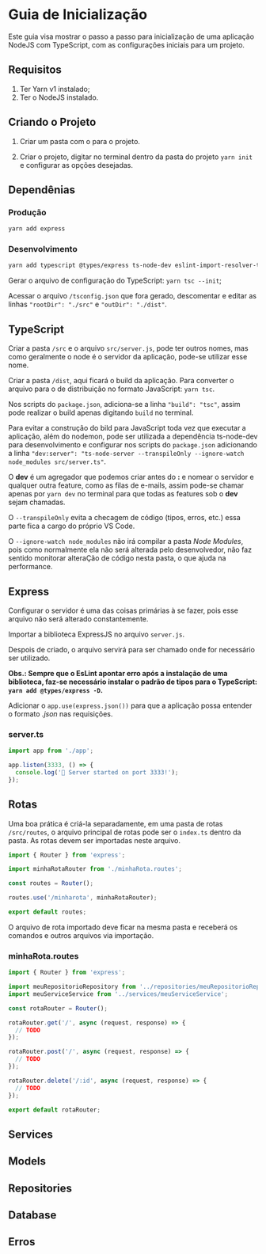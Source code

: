# Guia de Inicialização

Este guia visa mostrar o passo a passo para inicialização de uma aplicação NodeJS com TypeScript, com as configurações iniciais para um projeto.

## Requisitos

1. Ter Yarn v1 instalado;
2. Ter o NodeJS instalado.

## Criando o Projeto

1. Criar um pasta com o para o projeto.

2. Criar o projeto, digitar no terminal dentro da pasta do projeto `yarn init` e configurar as opções desejadas.

## Dependênias

### Produção

```zsh
yarn add express
```

### Desenvolvimento

```zsh
yarn add typescript @types/express ts-node-dev eslint-import-resolver-typescript -D
```

Gerar o arquivo de configuração do TypeScript: `yarn tsc --init`;

Acessar o arquivo `/tsconfig.json` que fora gerado, descomentar e editar as linhas `"rootDir": "./src"` e `"outDir": "./dist"`.

## TypeScript

Criar a pasta `/src` e o arquivo `src/server.js`, pode ter outros nomes, mas como geralmente o node é o servidor da aplicação, pode-se utilizar esse nome.

Criar a pasta `/dist`, aqui ficará o build da aplicação. Para converter o arquivo para o de distribuição no formato JavaScript: `yarn tsc`.

Nos scripts do `package.json`, adiciona-se a linha `"build": "tsc"`, assim pode realizar o build apenas digitando `build` no terminal.

Para evitar a construção do bild para JavaScript toda vez que executar a aplicação, além do nodemon, pode ser utilizada a dependência ts-node-dev para desenvolvimento e configurar nos scripts do `package.json` adicionando a linha `"dev:server": "ts-node-server --transpileOnly --ignore-watch node_modules src/server.ts"`.

O **dev** é um agregador que podemos criar antes do **:** e nomear o servidor e qualquer outra feature, como as filas de e-mails, assim pode-se chamar apenas por `yarn dev` no terminal para que todas as features sob o **dev** sejam chamadas.

O `--transpileOnly` evita a checagem de código (tipos, erros, etc.) essa parte fica a cargo do próprio VS Code.

O `--ignore-watch node_modules` não irá compilar a pasta _Node Modules_, pois como normalmente ela não será alterada pelo desenvolvedor, não faz sentido monitorar alteraÇão de código nesta pasta, o que ajuda na performance.

## Express

Configurar o servidor é uma das coisas primárias à se fazer, pois esse arquivo não será alterado constantemente.

Importar a biblioteca ExpressJS no arquivo `server.js`.

Despois de criado, o arquivo servirá para ser chamado onde for necessário ser utilizado.

**Obs.: Sempre que o EsLint apontar erro após a instalação de uma biblioteca, faz-se necessário instalar o padrão de tipos para o TypeScript: `yarn add @types/express -D`.**

Adicionar o `app.use(express.json())` para que a aplicação possa entender o formato _.json_ nas requisições.

### server.ts

```typescript
import app from './app';

app.listen(3333, () => {
  console.log('🚀 Server started on port 3333!');
});
```

## Rotas

Uma boa prática é criá-la separadamente, em uma pasta de rotas `/src/routes`, o arquivo principal de rotas pode ser o `index.ts` dentro da pasta. As rotas devem ser importadas neste arquivo.

```typescript
import { Router } from 'express';

import minhaRotaRouter from './minhaRota.routes';

const routes = Router();

routes.use('/minharota', minhaRotaRouter);

export default routes;
```

O arquivo de rota importado deve ficar na mesma pasta e receberá os comandos e outros arquivos via importação.

### minhaRota.routes

```typescript
import { Router } from 'express';

import meuRepositorioRepository from '../repositories/meuRepositorioRepository';
import meuServiceService from '../services/meuServiceService';

const rotaRouter = Router();

rotaRouter.get('/', async (request, response) => {
  // TODO
});

rotaRouter.post('/', async (request, response) => {
  // TODO
});

rotaRouter.delete('/:id', async (request, response) => {
  // TODO
});

export default rotaRouter;
```

## Services

## Models

## Repositories

## Database

## Erros
